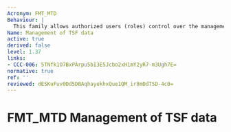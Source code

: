 ```yaml
---
Acronym: FMT_MTD
Behaviour: |
  This family allows authorized users (roles) control over the management of TSF data.
Name: Management of TSF data
active: true
derived: false
level: 1.37
links:
- CCC-006: 5TNfk1O7BxPArpu5bI3E5Jcbo2xH1mY2yR7-m3Ugh7E=
normative: true
ref: ''
reviewed: dESKuFuv0Dd5DBAqhayekhxQue1QM_ir8mDdTSD-4c0=
---
```


# FMT_MTD Management of TSF data